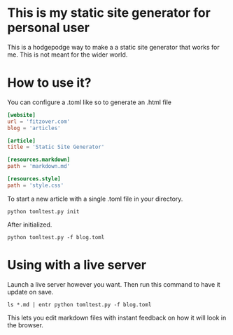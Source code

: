 # This is my static site generator for personal user

 This is a hodgepodge way to make a a static site generator that works for me.
 This is not meant for the wider world.

# How to use it?

You can configure a .toml like so to generate an .html file

```toml
[website]
url = 'fitzover.com'
blog = 'articles'

[article]
title = 'Static Site Generator'

[resources.markdown]
path = 'markdown.md'

[resources.style]
path = 'style.css'
```

To start a new article with a single .toml file in your directory.

```shell
python tomltest.py init
```

After initialized.

```shell
python tomltest.py -f blog.toml
```



# Using with a live server

Launch a live server however you want.
Then run this command to have it update on save.

```shell
ls *.md | entr python tomltest.py -f blog.toml
```

This lets you edit markdown files with instant feedback on how it will look in the browser.
